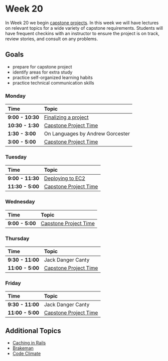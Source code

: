 # Week 20

In Week 20 we begin [capstone projects](../capstone/capstone.md). In this week
we will have lectures on relevant topics for a wide variety of capstone
requirements. Students will have frequent checkins with an instructor to ensure
the project is on track, review stories, and consult on any problems.

## Goals

- prepare for capstone project
- identify areas for extra study
- practice self-organized learning habits
- practice technical communication skills

### Monday

| Time              | Topic                                        |
|:------------------|:---------------------------------------------|
| **9:00 - 10:30** | [Finalizing a project](choose-your-project.md) |
| **10:30 - 1:30**  | [Capstone Project Time](../capstone/capstone.md)|
| **1:30 - 3:00**   | On Languages by Andrew Gorcester         |
| **3:00 - 5:00**  | [Capstone Project Time](../capstone/capstone.md)|

### Tuesday

| Time              | Topic                                                  |
|:------------------|:-------------------------------------------------------|
| **9:00 - 11:30**  | [Deploying to EC2](wednesday/provisioning-and-deploying-to-a-vps.md) |
| **11:30 - 5:00**  | [Capstone Project Time](../capstone/capstone.md)|

### Wednesday

| Time            | Topic                      |
|:----------------|:---------------------------|
| **9:00 - 5:00**  | [Capstone Project Time](../capstone/capstone.md)|

### Thursday

| Time            | Topic                            |
|:----------------|:---------------------------------|
| **9:30 - 11:00** | Jack Danger Canty                    |
| **11:00 - 5:00**  | [Capstone Project Time](../capstone/capstone.md)|

### Friday

| Time              | Topic                                                  |
|:------------------|:-------------------------------------------------------|
| **9:30 - 11:00** | Jack Danger Canty                    |
| **11:00 - 5:00**  | [Capstone Project Time](../capstone/capstone.md)|

Additional Topics
----------

- [Caching in Rails](wednesday/caching-in-rails.md)
- [Brakeman](thursday/brakeman.md)
- [Code Climate](thursday/code_climate.md)
